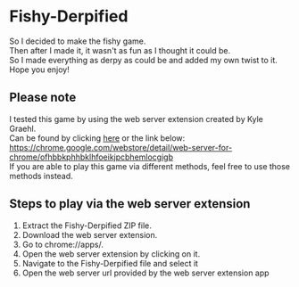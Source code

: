 # Fishy-Derpified

So I decided to make the fishy game. <br>
Then after I made it, it wasn't as fun as I thought it could be. <br>
So I made everything as derpy as could be and added my own twist to it. <br>
Hope you enjoy!

## Please note
I tested this game by using the web server extension created by Kyle Graehl. <br>
Can be found by clicking [here](https://chrome.google.com/webstore/detail/web-server-for-chrome/ofhbbkphhbklhfoeikjpcbhemlocgigb) or the link below: <br>
https://chrome.google.com/webstore/detail/web-server-for-chrome/ofhbbkphhbklhfoeikjpcbhemlocgigb <br>
If you are able to play this game via different methods, feel free to use those methods instead.

## Steps to play via the web server extension
1. Extract the Fishy-Derpified ZIP file. <br>
2. Download the web server extension. <br>
3. Go to chrome://apps/. <br>
4. Open the web server extension by clicking on it. <br>
5. Navigate to the Fishy-Derpified file and select it <br>
6. Open the web server url provided by the web server extension app
